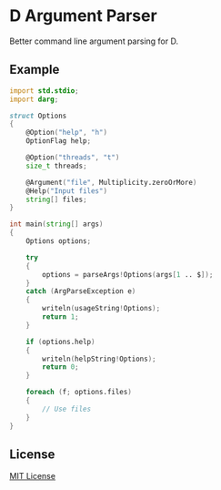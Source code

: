 # D Argument Parser

Better command line argument parsing for D.

## Example

```d
import std.stdio;
import darg;

struct Options
{
    @Option("help", "h")
    OptionFlag help;

    @Option("threads", "t")
    size_t threads;

    @Argument("file", Multiplicity.zeroOrMore)
    @Help("Input files")
    string[] files;
}

int main(string[] args)
{
    Options options;

    try
    {
        options = parseArgs!Options(args[1 .. $]);
    }
    catch (ArgParseException e)
    {
        writeln(usageString!Options);
        return 1;
    }

    if (options.help)
    {
        writeln(helpString!Options);
        return 0;
    }

    foreach (f; options.files)
    {
        // Use files
    }
}
```

## License

[MIT License](/LICENSE.md)

